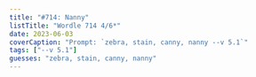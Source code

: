 ```yaml
---
title: "#714: Nanny"
listTitle: "Wordle 714 4/6*"
date: 2023-06-03
coverCaption: "Prompt: `zebra, stain, canny, nanny --v 5.1`"
tags: ["--v 5.1"]
guesses: "zebra, stain, canny, nanny"
---
```

